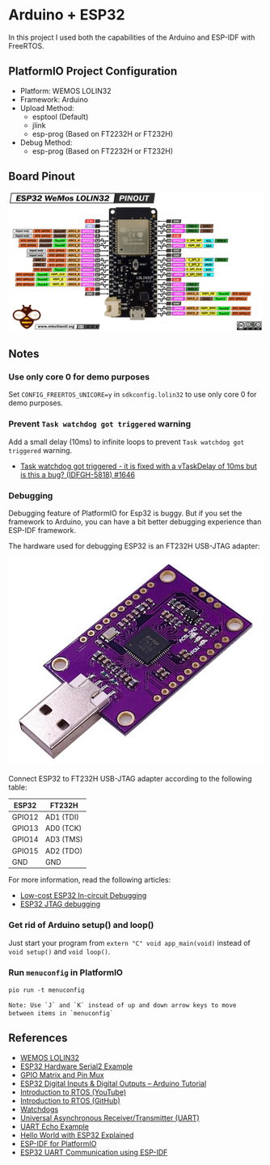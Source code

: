 # Arduino + ESP32

In this project I used both the capabilities of the Arduino and ESP-IDF with FreeRTOS.

## PlatformIO Project Configuration

- Platform: WEMOS LOLIN32
- Framework: Arduino
- Upload Method:
  - esptool (Default)
  - jlink
  - esp-prog (Based on FT2232H or FT232H)
- Debug Method:
  - esp-prog (Based on FT2232H or FT232H)


## Board Pinout

![](assets/esp32-lolin32.png)

## Notes

### Use only core 0 for demo purposes

Set `CONFIG_FREERTOS_UNICORE=y` in `sdkconfig.lolin32` to use only core 0 for demo purposes.

### Prevent `Task watchdog got triggered` warning

Add a small delay (10ms) to infinite loops to prevent `Task watchdog got triggered` warning.

- [Task watchdog got triggered - it is fixed with a vTaskDelay of 10ms but is this a bug? (IDFGH-5818) #1646](https://github.com/espressif/esp-idf/issues/1646)

### Debugging

Debugging feature of PlatformIO for Esp32 is buggy. But if you set the framework to Arduino, you can have a bit better
debugging experience than ESP-IDF framework.

The hardware used for debugging ESP32 is an FT232H USB-JTAG adapter:

![](assets/ft232h.jpg)

Connect ESP32 to FT232H USB-JTAG adapter according to the following table:

| ESP32  | FT232H    |
| ------ | --------- |
| GPIO12 | AD1 (TDI) |
| GPIO13 | AD0 (TCK) |
| GPIO14 | AD3 (TMS) |
| GPIO15 | AD2 (TDO) |
| GND    | GND       |

For more information, read the following articles:

- [Low-cost ESP32 In-circuit Debugging](https://medium.com/@manuel.bl/low-cost-esp32-in-circuit-debugging-dbbee39e508b)
- [ESP32 JTAG debugging](https://nodemcu.readthedocs.io/en/dev-esp32/debug/)


### Get rid of Arduino setup() and loop()

Just start your program from `extern "C" void app_main(void)` instead of `void setup()` and `void loop()`.

### Run `menuconfig` in PlatformIO

```console
pio run -t menuconfig
```

    Note: Use `J` and `K` instead of up and down arrow keys to move between items in `menuconfig`

## References

- [WEMOS LOLIN32](https://docs.platformio.org/en/latest/boards/espressif32/lolin32.html)
- [ESP32 Hardware Serial2 Example](https://circuits4you.com/2018/12/31/esp32-hardware-serial2-example/)
- [GPIO Matrix and Pin Mux](https://espressif-docs.readthedocs-hosted.com/projects/arduino-esp32/en/latest/tutorials/io_mux.html)
- [ESP32 Digital Inputs & Digital Outputs – Arduino Tutorial](https://deepbluembedded.com/esp32-digital-inputs-outputs-arduino/)
- [Introduction to RTOS (YouTube)](https://www.youtube.com/watch?v=F321087yYy4&list=PLEBQazB0HUyQ4hAPU1cJED6t3DU0h34bz)
- [Introduction to RTOS (GitHub)](https://github.com/ShawnHymel/introduction-to-rtos)
- [Watchdogs](https://docs.espressif.com/projects/esp-idf/en/latest/esp32/api-reference/system/wdts.html)
- [Universal Asynchronous Receiver/Transmitter (UART)](https://docs.espressif.com/projects/esp-idf/en/latest/esp32/api-reference/peripherals/uart.html)
- [UART Echo Example](https://github.com/espressif/esp-idf/tree/master/examples/peripherals/uart/uart_echo)
- [Hello World with ESP32 Explained](https://exploreembedded.com/wiki/Hello_World_with_ESP32_Explained)
- [ESP-IDF for PlatformIO](https://docs.platformio.org/en/stable/frameworks/espidf.html)
- [ESP32 UART Communication using ESP-IDF](https://esp32tutorials.com/esp32-uart-tutorial-esp-idf/)